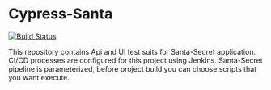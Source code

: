 # Cypress-Santa
[![Build Status](http://localhost:8080/buildStatus/icon?job=Santa-Secret+pipeline)](http://localhost:8080/job/Santa-Secret%20pipeline/)

This repository contains Api and UI test suits for Santa-Secret application. CI/CD processes are configured for this project using Jenkins. Santa-Secret pipeline is parameterized, before project build you can choose scripts that you want execute.  
